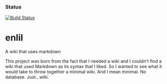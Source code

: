 ### Status
[![Build Status](https://travis-ci.org/EliRibble/enlil.png)](https://travis-ci.org/EliRibble/enlil)

# enlil
A wiki that uses markdown

This project was born from the fact that I needed a wiki
and I couldn't find a wiki that used Markdown as its syntax that I liked.
So I wanted to see what it would take to throw together a minimal wiki.
And I mean minimal. No database. Just...wiki.
